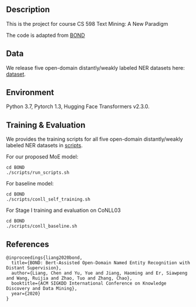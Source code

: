 ## Description

This is the project for course CS 598 Text Mining: A New Paradigm

The code is adapted from [BOND](https://github.com/cliang1453/BOND)


## Data

We release five open-domain distantly/weakly labeled NER datasets here: [dataset](dataset). 

## Environment

Python 3.7, Pytorch 1.3, Hugging Face Transformers v2.3.0.

## Training & Evaluation

We provides the training scripts for all five open-domain distantly/weakly labeled NER datasets in [scripts](scripts). 

For our proposed MoE model:
```
cd BOND
./scripts/run_scripts.sh
```

For baseline model:
```
cd BOND
./scripts/conll_self_training.sh
```
For Stage I training and evaluation on CoNLL03
```
cd BOND
./scripts/conll_baseline.sh
```

## References


```
@inproceedings{liang2020bond,
  title={BOND: Bert-Assisted Open-Domain Named Entity Recognition with Distant Supervision},
  author={Liang, Chen and Yu, Yue and Jiang, Haoming and Er, Siawpeng and Wang, Ruijia and Zhao, Tuo and Zhang, Chao},
  booktitle={ACM SIGKDD International Conference on Knowledge Discovery and Data Mining},
  year={2020}
}
```

